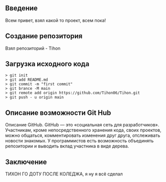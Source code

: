 
## Введение
Всем привет, взял какой то проект, всем пока!
## Создание репозитория
Взял репозиторий - Tihon
## Загрузка исходного кода
```
> git init
> git add README.md
> git commit -m "first commit"
> git brance -M main
> git remote add origin https://github.com/Tihon06/Tihon.git
> git push - u origin main
```
## Описание возможности Git Hub
  Описание GitHub. GitHub — это «социальная сеть для разработчиков». Участникам, кроме непосредственного хранения кода, своих проектов, можно общаться, комментировать изменения друг друга, отслеживать новости знакомых. У программистов есть возможность объединять репозитории и выводить вклад участника в виде дерева.
## Заключение
ТИХОН ГО ДОТУ ПОСЛЕ КОЛЕДЖА, я ну я всё сделал
